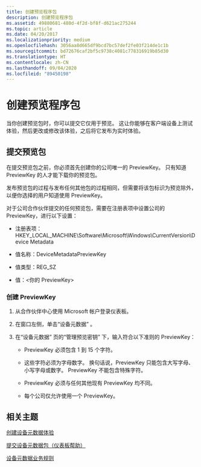 ```yaml
---
title: 创建预览程序包
description: 创建预览程序包
ms.assetid: 49880681-480d-4f2d-bf8f-d621ac275244
ms.topic: article
ms.date: 04/20/2017
ms.localizationpriority: medium
ms.openlocfilehash: 3056aa8d665df9bcd7bc57def2fe03f214de1c1b
ms.sourcegitcommit: bd72676caf2bf5c9738c4081c778316919b85d30
ms.translationtype: HT
ms.contentlocale: zh-CN
ms.lasthandoff: 09/04/2020
ms.locfileid: "89450198"
---
```

# <a name="creating-a-preview-package"></a>创建预览程序包

当你创建预览包时，你可以提交它仅用于预览。 这让你能够在客户端设备上测试体验，然后更改或修改该体验，之后将它发布为实时体验。

## <a name="submitting-a-preview-package"></a>提交预览包

在提交预览包之前，你必须首先创建你的公司唯一的 PreviewKey。 只有知道 PreviewKey 的人才能下载你的预览包。

发布预览包的过程与发布任何其他包的过程相同，但需要将该包标识为预览除外，以便你选择的用户知道使用 PreviewKey。

对于公司合作伙伴提交的任何预览包，需要在注册表项中设置公司的 PreviewKey，进行以下设置：

- 注册表项：HKEY\_LOCAL\_MACHINE\\Software\\Microsoft\\Windows\\CurrentVersion\\Device Metadata

- 值名称：DeviceMetadataPreviewKey

- 值类型：REG\_SZ

- 值：&lt;你的 PreviewKey&gt;

### <a name="to-create-a-previewkey"></a>创建 PreviewKey

1. 从合作伙伴中心使用 Microsoft 帐户登录仪表板。

2. 在窗口左侧，单击“设备元数据”  。

3. 在“设备元数据”  页的“管理预览密钥”  下，输入符合以下准则的 PreviewKey：

    - PreviewKey 必须包含 1 到 15 个字符。

    - 这些字符必须为字母数字。 换句话说，PreviewKey 只能包含大写字母、小写字母或数字。 PreviewKey 不能包含特殊字符。

    - PreviewKey 必须与任何其他现有 PreviewKey 均不同。

    - 每个公司仅允许使用一个 PreviewKey。

## <a name="related-topics"></a>相关主题


[创建设备元数据体验](create-a-device-metadata-experience.md)

[提交设备元数据包（仪表板帮助）](submit-a-device-metadata-package--dashboard-help-.md)

[设备元数据业务规则](device-metadata-business-rules.md)
